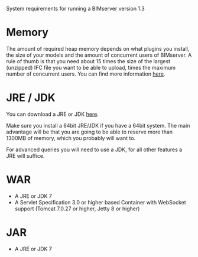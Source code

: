 System requirements for running a BIMserver version 1.3

# Memory

The amount of required heap memory depends on what plugins you install, the size of your models and the amount of concurrent users of BIMserver. A rule of thumb is that you need about 15 times the size of the largest (unzipped) IFC file you want to be able to upload, times the maximum number of concurrent users. You can find more information [here](Memory-usage.md).

# JRE / JDK

You can download a JRE or JDK [here](http://www.oracle.com/technetwork/java/javase/downloads/index.html).

Make sure you install a 64bit JRE/JDK if you have a 64bit system. The main advantage will be that you are going to be able to reserve more than 1300MB of memory, which you probably will want to.

For advanced queries you will need to use a JDK, for all other features a JRE will suffice.

# WAR

- A JRE or JDK 7
- A Servlet Specification 3.0 or higher based Container with WebSocket support (Tomcat 7.0.27 or higher, Jetty 8 or higher)

# JAR

- A JRE or JDK 7
